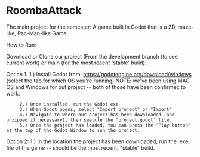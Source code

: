 # RoombaAttack
The main project for the semester: A game built in Godot that is a 2D, maze-like, Pac-Man-like Game.

How to Run:

Download or Clone our project (From the development branch (to see current work) or main (for the most recent 'stable' build).

Option 1: 
         1.) Install Godot from: https://godotengine.org/download/windows (select the tab for which OS you're running)
             NOTE: we've been using MAC OS and Windows for out project -- both of those have been confirmed to work.

         2.) Once installed, run the Godot.exe
         3.) When Godot opens, select "Import project" or "Import"
         4.) Navigate to where our project has been downloaded (and unzipped if necessary), then seelcte the "project.godot" file.
         5.) Once the project has loaded, You can press the "Play button" at the top of the Godot Window to run the project.
         
Option 2:
         1.) In the location the project has been downloaded, run the .exe file of the game -- should be the most recent, "stable" build.
